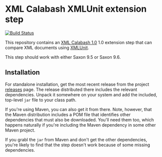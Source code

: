 # XML Calabash XMLUnit extension step

[![Build Status](https://travis-ci.org/ndw/xmlcalabash1-xmlunit.svg?branch=master)](https://travis-ci.org/ndw/xmlcalabash1-xmlunit.svg?branch=master)

This repository contains an
[XML Calabash 1.0](http://github.com/ndw/xmlcalabash1) 1.0 extension
step that can compare XML documents using
[XMLUnit](http://www.xmlunit.org/).

This step should work with either Saxon 9.5 or Saxon 9.6.

## Installation

For standalone installation, get the most recent release from the project
[releases](http://github.com/ndw/xmlcalabash1-xmlunit/releases) page.
The release distributed there includes the
relevant dependencies. Unpack it somewhere on your system and add the
included, top-level `jar` file to your class path.

If you're using Maven, you can also get it from there. Note, however, that
the Maven distribution includes a POM file that identifies other dependencies
that must also be downloaded. You'll need them too, which happens naturally
if you're including the Maven dependency in some other Maven project.

If you grabl the `jar` from Maven and don't get the other dependencies,
you're likely to find that the step doesn't work because of some missing
dependencies.

